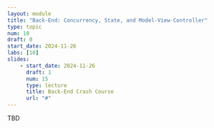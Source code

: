 ```yaml
---
layout: module
title: "Back-End: Concurrency, State, and Model-View-Controller"
type: topic
num: 10
draft: 0
start_date: 2024-11-26
labs: [10]
slides: 
    - start_date: 2024-11-26
      draft: 1
      num: 15
      type: lecture
      title: Back-End Crash Course
      url: "#"
---
```


TBD